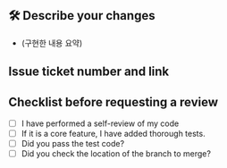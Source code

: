 ## 🛠 Describe your changes
- (구현한 내용 요약)


## Issue ticket number and link

## Checklist before requesting a review
- [ ] I have performed a self-review of my code
- [ ] If it is a core feature, I have added thorough tests.
- [ ] Did you pass the test code?
- [ ] Did you check the location of the branch to merge?
